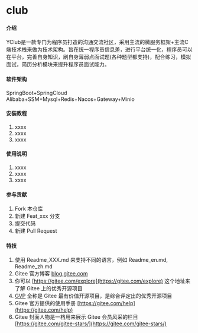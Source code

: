 # club

#### 介绍
YClub是一款专门为程序员打造的沟通交流社区，采用主流的微服务框架+主流C端技术栈来做为技术架构。旨在统一程序员信息差，进行平台统一化，程序员可以在平台，完善自身知识，刷自身薄弱点面试题(各种题型都支持)，配合练习，模拟面试，简历分析模块来提升程序员面试能力。

#### 软件架构
SpringBoot+SpringCloud Alibaba+SSM+Mysql+Redis+Nacos+Gateway+Minio


#### 安装教程

1.  xxxx
2.  xxxx
3.  xxxx

#### 使用说明

1.  xxxx
2.  xxxx
3.  xxxx

#### 参与贡献

1.  Fork 本仓库
2.  新建 Feat_xxx 分支
3.  提交代码
4.  新建 Pull Request


#### 特技

1.  使用 Readme\_XXX.md 来支持不同的语言，例如 Readme\_en.md, Readme\_zh.md
2.  Gitee 官方博客 [blog.gitee.com](https://blog.gitee.com)
3.  你可以 [https://gitee.com/explore](https://gitee.com/explore) 这个地址来了解 Gitee 上的优秀开源项目
4.  [GVP](https://gitee.com/gvp) 全称是 Gitee 最有价值开源项目，是综合评定出的优秀开源项目
5.  Gitee 官方提供的使用手册 [https://gitee.com/help](https://gitee.com/help)
6.  Gitee 封面人物是一档用来展示 Gitee 会员风采的栏目 [https://gitee.com/gitee-stars/](https://gitee.com/gitee-stars/)
